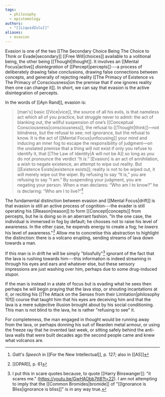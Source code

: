 ```yaml
---
tags:
  - philosophy
  - epistemology
authors:
  - "[[LiquidZulu]]"
aliases:
  - evasion
---
```

Evasion is one of the two [[The Secondary Choice Being The Choice to Think or Evade|secondary]] [[Free Will|choices]] available to a volitional being, the other being [[Thought|thought]]. It involves an [[Mental Focus|active]] *disintegration* of [[Percept|percepts]]---a process of deliberately drawing false conclusions, drawing false connections between concepts, and generally of rejecting reality [[The Primacy of Existence vs The Primacy of Consciousness|on the premise that if one ignores reality then one can change it]]. In short, we can say that evasion is the active disintegration of percepts.

In the words of [[Ayn Rand]], evasion is:
>\[man's] basic [[Vice|vice]], the source of all his evils, is that nameless act which all of you practice, but struggle never to admit: the act of blanking out, the willful suspension of one’s [[Conceptual Consciousness|consciousness]], the refusal to [[Thought|think]]—not blindness, but the refusal to see; not ignorance, but the refusal to know. It is the act of [[Mental Focus|unfocusing]] your mind and inducing an inner fog to escape the responsibility of judgment—on the unstated premise that a thing will not exist if only you refuse to identify it, that [[The Law of Identity|A will not be A]] so long as you do not pronounce the verdict “It _is_.” \[Evasion] is an act of annihilation, a wish to negate existence, an attempt to wipe out reality. But [[Existence Exists|existence exists]]; reality is not to be wiped out, it will merely wipe out the wiper. By refusing to say “It is,” you are refusing to say “I am.” By suspending your judgment, you are negating your person. When a man declares: “Who am I to know?” he is declaring: “Who am I to live?”[^1]

The fundamental distinction between evasion and [[Mental Focus|drift]] is that evasion is still an active process of cognition---the evader is still operating his [[Reason|reason]] to form [[Concept|concepts]] from percepts, but he is doing so in an aberrant fashion. "In the one case, the individual is immersed in fog by default; he chooses not to raise his level of awareness. In the other case, he expends energy to create a fog; he *lowers* his level of awareness."[^2] Allow me to concretise this abstraction to highlight the distinction: there is a volcano erupting, sending streams of lava down towards a man. 

If this man is in drift he will be simply "blissfully"[^3] ignorant of the fact that the lava is rushing towards him---this information is indeed streaming in through his eyes and ears and whatever else, but these sensory impressions are just washing over him, perhaps due to some drug-induced stupor. 

If the man is instead in a state of focus but is evading what he sees then perhaps he will begin praying that the lava stop, or shouting incantations at it, or reciting his [[The Attack on the Senses from their Limitation|philosophy 101]] course that taught him that his eyes are deceiving him and that the lava is a mere subjective illusion brought about by his social conditioning. This man is not blind to the lava, he is rather "refusing to see" it.

For completeness, the man engaged in thought would be running away from the lava, or perhaps donning his suit of Rearden metal armour, or using the freeze ray that he invented last week, or sitting safely behind the anti-lava walls that were built decades ago the second people came and knew what volcanos are.

[^1]: *Galt's Speech* in [[For the New Intellectual]], p. 127; also in [[AS]]
[^2]: [[OPAR]], p. 61
[^3]: I put this in scare quotes because, to quote [[Harry Binswanger]]: "it scares me." (https://youtu.be/GwHAObb7tt8?t=22). I am not attempting to imply that the [[Common Bromides|bromide]] of "[[Ignorance is Bliss|ignorance is bliss]]" is in any way true.